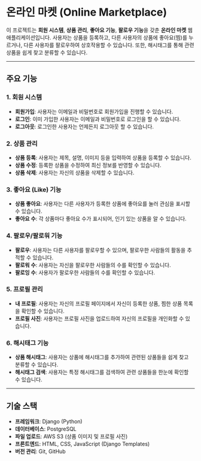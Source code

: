 # 온라인 마켓 (Online Marketplace)

이 프로젝트는 **회원 시스템**, **상품 관리**, **좋아요 기능**, **팔로우 기능**을 갖춘 **온라인 마켓** 웹 애플리케이션입니다. 사용자는 상품을 등록하고, 다른 사용자의 상품에 좋아요(찜)를 누르거나, 다른 사용자를 팔로우하여 상호작용할 수 있습니다. 또한, 해시태그를 통해 관련 상품을 쉽게 찾고 분류할 수 있습니다.

---

## 주요 기능

### 1. 회원 시스템
- **회원가입**: 사용자는 이메일과 비밀번호로 회원가입을 진행할 수 있습니다.
- **로그인**: 이미 가입한 사용자는 이메일과 비밀번호로 로그인을 할 수 있습니다.
- **로그아웃**: 로그인한 사용자는 언제든지 로그아웃 할 수 있습니다.

### 2. 상품 관리
- **상품 등록**: 사용자는 제목, 설명, 이미지 등을 입력하여 상품을 등록할 수 있습니다.
- **상품 수정**: 등록한 상품을 수정하여 최신 정보를 반영할 수 있습니다.
- **상품 삭제**: 사용자는 자신의 상품을 삭제할 수 있습니다.

### 3. 좋아요 (Like) 기능
- **상품 좋아요**: 사용자는 다른 사용자가 등록한 상품에 좋아요를 눌러 관심을 표시할 수 있습니다.
- **좋아요 수**: 각 상품마다 좋아요 수가 표시되어, 인기 있는 상품을 알 수 있습니다.

### 4. 팔로우/팔로워 기능
- **팔로우**: 사용자는 다른 사용자를 팔로우할 수 있으며, 팔로우한 사람들의 활동을 추적할 수 있습니다.
- **팔로워 수**: 사용자는 자신을 팔로우한 사람들의 수를 확인할 수 있습니다.
- **팔로잉 수**: 사용자가 팔로우한 사람들의 수를 확인할 수 있습니다.

### 5. 프로필 관리
- **내 프로필**: 사용자는 자신의 프로필 페이지에서 자신이 등록한 상품, 찜한 상품 목록을 확인할 수 있습니다.
- **프로필 사진**: 사용자는 프로필 사진을 업로드하여 자신의 프로필을 개인화할 수 있습니다.

### 6. 해시태그 기능
- **상품 해시태그**: 사용자는 상품에 해시태그를 추가하여 관련된 상품들을 쉽게 찾고 분류할 수 있습니다.
- **해시태그 검색**: 사용자는 특정 해시태그를 검색하여 관련 상품들을 한눈에 확인할 수 있습니다.

---

## 기술 스택

- **프레임워크**: Django (Python)
- **데이터베이스**: PostgreSQL
- **파일 업로드**: AWS S3 (상품 이미지 및 프로필 사진)
- **프론트엔드**: HTML, CSS, JavaScript (Django Templates)
- **버전 관리**: Git, GitHub
